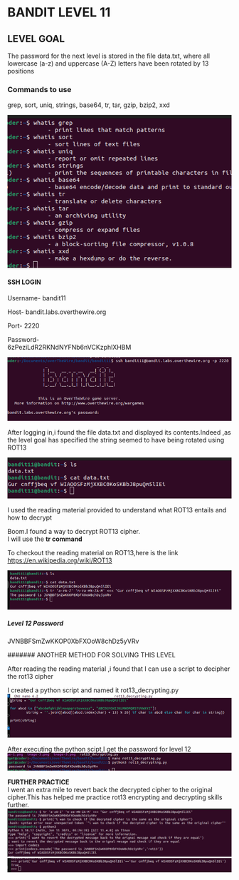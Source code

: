 # BANDIT LEVEL 11

## LEVEL GOAL

The password for the next level is stored in the file data.txt, where all lowercase (a-z) and uppercase (A-Z) letters have been rotated by 13 positions

### Commands to use

grep, sort, uniq, strings, base64, tr, tar, gzip, bzip2, xxd

![commands](image.png)

#### SSH LOGIN

Username- bandit11

Host- bandit.labs.overthewire.org

Port- 2220

Password-\
6zPeziLdR2RKNdNYFNb6nVCKzphlXHBM

![ssh login](image-1.png)

After logging in,i found the file data.txt and displayed its contents.Indeed ,as the level goal has specified the string seemed to have being rotated using ROT13

![alt text](image-2.png)

I used the reading material provided to understand what ROT13 entails and how to decrypt

Boom.I found a way to decrypt ROT13 cipher.\
I will use the **tr command**

To checkout the reading material on ROT13,here is the link
<https://en.wikipedia.org/wiki/ROT13>

![Solution](image-3.png)

##### Level 12 Password

JVNBBFSmZwKKOP0XbFXOoW8chDz5yVRv

####### ANOTHER METHOD FOR SOLVING THIS LEVEL

After reading the reading material ,i found that I can use a script to decipher the rot13 cipher

I created a python script and named it rot13_decrypting.py\
![second solution](image-6.png)

After executing the python scipt,I get the password for level 12\
![password](image-7.png)

**FURTHER PRACTICE**\
I went an extra mile to revert back  the decrypted cipher to the original cipher.This has helped me practice rot13 encrypting and decrypting  skills further.
![encrypt back the deciphered string](image-4.png)
![comparing the two ciphers](image-5.png)
